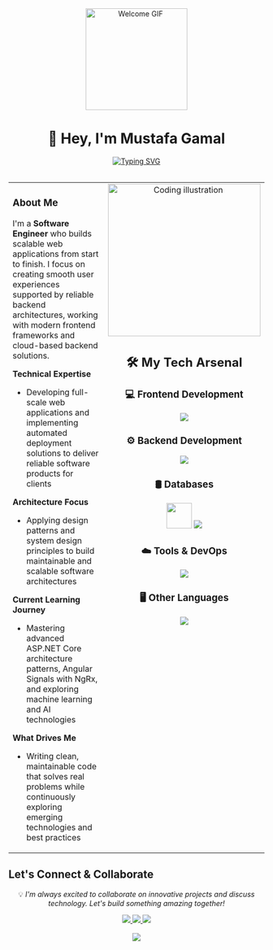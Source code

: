 <div align="center">
  <img src="https://media0.giphy.com/media/v1.Y2lkPTc5MGI3NjExbjdrN211Mm05NDg5MTF0aGV1emZmemE3NXVkbWc1M2k4cXVkdnZtMiZlcD12MV9pbnRlcm5hbF9naWZfYnlfaWQmY3Q/S9d8XB557e8phGLBVS/giphy.gif" width="200" alt="Welcome GIF" />
  <h1>👋 Hey, I'm Mustafa Gamal</h1>
<a href="https://git.io/typing-svg">
  <img src="https://readme-typing-svg.demolab.com?font=Fira+Code&size=28&pause=1000&color=97E12F&center=true&vCenter=true&width=400&lines=Full+Stack+Developer+%F0%9F%92%BB;Software+Engineer+%F0%9F%9B%A0;Frontend+Developer+%F0%9F%8E%A8;Backend+Developer+%E2%9A%99" alt="Typing SVG" />
</a>
</div>

<br>

<table>
  <tr>
    <td valign="top" width="50%">

### About Me

I'm a **Software Engineer** who builds scalable web applications from start to finish. I focus on creating smooth user experiences supported by reliable backend architectures, working with modern frontend frameworks and cloud-based backend solutions.


**Technical Expertise**

-  Developing full-scale web applications and implementing automated deployment solutions to deliver reliable software products for clients

**Architecture Focus**

-   Applying design patterns and system design principles to build maintainable and scalable software architectures

**Current Learning Journey**

-   Mastering advanced ASP.NET Core architecture patterns, Angular Signals with NgRx, and exploring machine learning and AI technologies

**What Drives Me**

-   Writing clean, maintainable code that solves real problems while continuously exploring emerging technologies and best practices

</td>
<td valign="top" width="50%">
<div align="center">
<img src="https://raw.githubusercontent.com/MicaelliMedeiros/micaellimedeiros/master/image/computer-illustration.png" alt="Coding illustration" width="300px" />

## 🛠️ My Tech Arsenal

<div align="center">

### 💻 Frontend Development
<p>
  <img src="https://skillicons.dev/icons?i=html,css,js,bootstrap,angular,ts&perline=6&theme=dark"/>
</p>

### ⚙️ Backend Development
<p>
  <img src="https://skillicons.dev/icons?i=cs,dotnet,redis,graphql,rabbitmq&perline=5&theme=dark" />
</p>

### 🛢️ Databases
<p>
  <img src="https://cdn.jsdelivr.net/gh/devicons/devicon/icons/microsoftsqlserver/microsoftsqlserver-plain.svg" width="50" />
  <img src="https://skillicons.dev/icons?i=postgresql,mysql,mongodb&perline=4&theme=dark" />
</p>

### ☁️ Tools & DevOps
<p>
  <img src="https://skillicons.dev/icons?i=git,figma,github,postman,vscode&perline=5&theme=dark" />
</p>
</div>

### 🖥️ Other Languages
<p>
  <img src="https://skillicons.dev/icons?i=cpp,py,java&perline=3&theme=dark" />
</p>

</td>
</tr>
</table>

##  Let's Connect & Collaborate

<div align="center">
  <p>💡 <i>I'm always excited to collaborate on innovative projects and discuss technology. Let's build something amazing together!</i></p>
  <a href="mailto:moustafagamal611@gmail.com">
    <img src="https://img.shields.io/badge/Gmail-EA4335?style=for-the-badge&logo=gmail&logoColor=white" />
  </a>
  <a href="YOUR_LINKEDIN_URL"> 
    <img src="https://img.shields.io/badge/LinkedIn-0A66C2?style=for-the-badge&logo=linkedin&logoColor=white" />
  </a>
  <a href="https://github.com/mustafagamal9">
    <img src="https://img.shields.io/badge/GitHub-181717?style=for-the-badge&logo=github&logoColor=white" />
  </a>
</div>
<br>

<div align="center">
  <img src="https://capsule-render.vercel.app/api?type=waving&color=gradient&height=100§ion=footer&text=Thanks%20for%20Visiting!&fontSize=16&fontColor=fff&animation=twinkling" />
</div>

